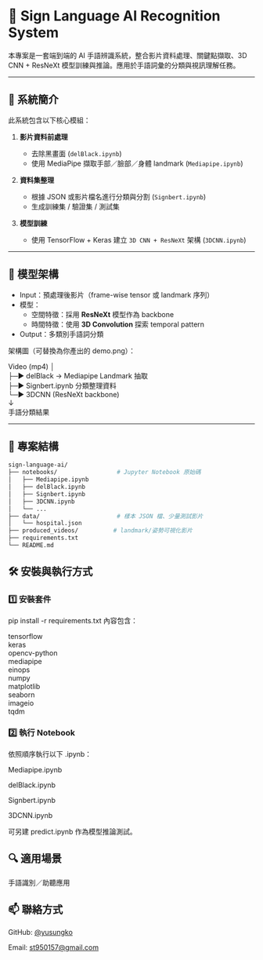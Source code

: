 # 🤟 Sign Language AI Recognition System

本專案是一套端到端的 AI 手語辨識系統，整合影片資料處理、關鍵點擷取、3D CNN + ResNeXt 模型訓練與推論。應用於手語詞彙的分類與視訊理解任務。

---

## 📌 系統簡介

此系統包含以下核心模組：

1. **影片資料前處理**
   - 去除黑畫面 (`delBlack.ipynb`)
   - 使用 MediaPipe 擷取手部／臉部／身體 landmark (`Mediapipe.ipynb`)

2. **資料集整理**
   - 根據 JSON 或影片檔名進行分類與分割 (`Signbert.ipynb`)
   - 生成訓練集 / 驗證集 / 測試集

3. **模型訓練**
   - 使用 TensorFlow + Keras 建立 `3D CNN + ResNeXt` 架構 (`3DCNN.ipynb`)

---

## 🧠 模型架構

- Input：預處理後影片（frame-wise tensor 或 landmark 序列）
- 模型：
  - 空間特徵：採用 **ResNeXt** 模型作為 backbone
  - 時間特徵：使用 **3D Convolution** 探索 temporal pattern
- Output：多類別手語詞分類

架構圖（可替換為你產出的 demo.png）：

Video (mp4)
│  
├─▶ delBlack → Mediapipe Landmark 抽取  
├─▶ Signbert.ipynb 分類整理資料  
└─▶ 3DCNN (ResNeXt backbone)  
↓  
手語分類結果

---

## 📁 專案結構

```bash
sign-language-ai/
├── notebooks/                 # Jupyter Notebook 原始碼
│   ├── Mediapipe.ipynb
│   ├── delBlack.ipynb
│   ├── Signbert.ipynb
│   ├── 3DCNN.ipynb
│   └── ...
├── data/                      # 樣本 JSON 檔、少量測試影片
│   └── hospital.json
├── produced_videos/          # landmark/姿勢可視化影片
├── requirements.txt
└── README.md
```

## 🛠 安裝與執行方式

### 1️⃣ 安裝套件

pip install -r requirements.txt
內容包含：

tensorflow  
keras  
opencv-python  
mediapipe  
einops  
numpy  
matplotlib  
seaborn  
imageio  
tqdm

### 2️⃣ 執行 Notebook
依照順序執行以下 .ipynb：

Mediapipe.ipynb

delBlack.ipynb

Signbert.ipynb

3DCNN.ipynb

可另建 predict.ipynb 作為模型推論測試。

## 🔍 適用場景
手語識別／助聽應用

## 📫 聯絡方式
GitHub: [@yusungko](https://github.com/yusungko)

Email: st950157@gmail.com
